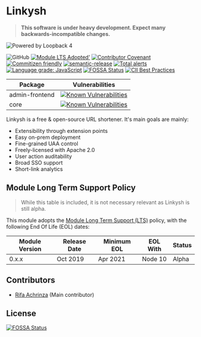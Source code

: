 # Linkysh

> **This software is under heavy development. Expect many backwards-incompatible changes.**

![Powered by Loopback 4](https://loopback.io/images/branding/powered-by-loopback/blue/powered-by-loopback-sm.png)

![GitHub](https://img.shields.io/github/license/linkysh/linkysh?style=flat-square)
[![Module LTS Adopted'](https://img.shields.io/badge/Module%20LTS-Adopted-brightgreen.svg?style=flat-square)](http://github.com/CloudNativeJS/ModuleLTS)
[![Contributor Covenant](https://img.shields.io/badge/Contributor%20Covenant-v1.4%20adopted-ff69b4.svg?style=flat-square)](code-of-conduct.md)
[![Commitizen friendly](https://img.shields.io/badge/commitizen-friendly-brightgreen.svg?style=flat-square)](http://commitizen.github.io/cz-cli/)
[![semantic-release](https://img.shields.io/badge/%20%20%F0%9F%93%A6%F0%9F%9A%80-semantic--release-e10079.svg?style=flat-square)](https://github.com/semantic-release/semantic-release)
[![Total alerts](https://img.shields.io/lgtm/alerts/g/linkysh/linkysh.svg?logo=lgtm&logoWidth=18&style=flat-square)](https://lgtm.com/projects/g/linkysh/linkysh/alerts/)
[![Language grade: JavaScript](https://img.shields.io/lgtm/grade/javascript/g/linkysh/linkysh.svg?logo=lgtm&logoWidth=18&style=flat-square)](https://lgtm.com/projects/g/linkysh/linkysh/context:javascript)
[![FOSSA Status](https://app.fossa.io/api/projects/git%2Bgithub.com%2Flinkysh%2Flinkysh.svg?type=shield)](https://app.fossa.io/projects/git%2Bgithub.com%2Flinkysh%2Flinkysh?ref=badge_shield)
[![CII Best Practices](https://bestpractices.coreinfrastructure.org/projects/3369/badge)](https://bestpractices.coreinfrastructure.org/projects/3369)

| Package        | Vulnerabilities |
|----------------|-----------------|
| admin-frontend | [![Known Vulnerabilities](https://snyk.io/test/github/linkysh/linkysh/badge.svg?targetFile=packages/admin-frontend/package.json&style=flat-square)](https://snyk.io/test/github/linkysh/linkysh?targetFile=packages/admin-frontend/package.json) |
| core           | [![Known Vulnerabilities](https://snyk.io/test/github/linkysh/linkysh/badge.svg?targetFile=packages/admin-frontend/package.json&style=flat-square)](https://snyk.io/test/github/linkysh/linkysh?targetFile=packages/core/package.json) |

Linkysh is a free & open-source URL shortener. It's main goals are mainly:

* Extensibility through extension points
* Easy on-prem deployment
* Fine-grained UAA control
* Freely-licensed with Apache 2.0
* User action auditability
* Broad SSO support
* Short-link analytics

## Module Long Term Support Policy

> While this table is included, it is not necessary relevant as Linkysh is still alpha.

This module adopts the [Module Long Term Support (LTS)](http://github.com/CloudNativeJS/ModuleLTS) policy, with the following End Of Life (EOL) dates:

| Module Version   | Release Date | Minimum EOL | EOL With     | Status  |
|------------------|--------------|-------------|--------------|---------|
| 0.x.x	           | Oct 2019     | Apr 2021    | Node 10      | Alpha   |

## Contributors

* [Rifa Achrinza](https://github.com/achrinza) (Main contributor)


## License
[![FOSSA Status](https://app.fossa.io/api/projects/git%2Bgithub.com%2Flinkysh%2Flinkysh.svg?type=large)](https://app.fossa.io/projects/git%2Bgithub.com%2Flinkysh%2Flinkysh?ref=badge_large)
